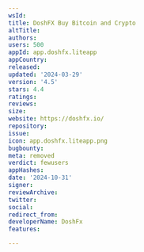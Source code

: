 ```yaml
---
wsId: 
title: DoshFX Buy Bitcoin and Crypto
altTitle: 
authors: 
users: 500
appId: app.doshfx.liteapp
appCountry: 
released: 
updated: '2024-03-29'
version: '4.5'
stars: 4.4
ratings: 
reviews: 
size: 
website: https://doshfx.io/
repository: 
issue: 
icon: app.doshfx.liteapp.png
bugbounty: 
meta: removed
verdict: fewusers
appHashes: 
date: '2024-10-31'
signer: 
reviewArchive: 
twitter: 
social: 
redirect_from: 
developerName: DoshFx
features: 

---
```


